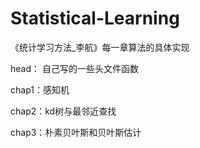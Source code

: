 # Statistical-Learning

《统计学习方法_李航》每一章算法的具体实现

head： 自己写的一些头文件函数

chap1：感知机

chap2：kd树与最邻近查找

chap3：朴素贝叶斯和贝叶斯估计
